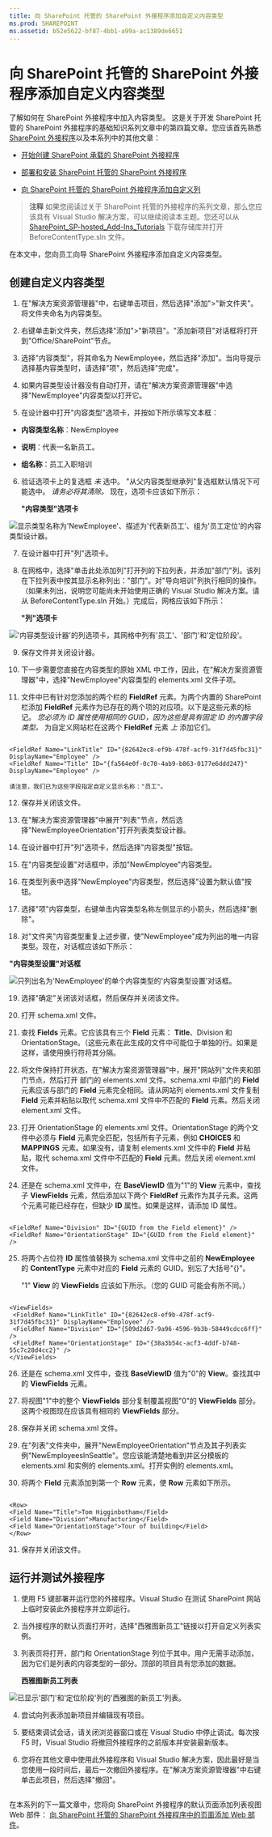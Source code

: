 ```yaml
---
title: 向 SharePoint 托管的 SharePoint 外接程序添加自定义内容类型
ms.prod: SHAREPOINT
ms.assetid: b52e5622-bf87-4bb1-a99a-ac1389de6651
---
```



# 向 SharePoint 托管的 SharePoint 外接程序添加自定义内容类型
了解如何在 SharePoint 外接程序中加入内容类型。
这是关于开发 SharePoint 托管的 SharePoint 外接程序的基础知识系列文章中的第四篇文章。您应该首先熟悉  [SharePoint 外接程序](sharepoint-add-ins.md)以及本系列中的其他文章：





-  [开始创建 SharePoint 承载的 SharePoint 外接程序](get-started-creating-sharepoint-hosted-sharepoint-add-ins.md)


-  [部署和安装 SharePoint 托管的 SharePoint 外接程序](deploy-and-install-a-sharepoint-hosted-sharepoint-add-in.md)


-  [向 SharePoint 托管的 SharePoint 外接程序添加自定义列](add-custom-columns-to-a-sharepoint-hostedsharepoint-add-in.md)



> **注释**
> 如果您阅读过关于 SharePoint 托管的外接程序的系列文章，那么您应该具有 Visual Studio 解决方案，可以继续阅读本主题。您还可以从  [SharePoint_SP-hosted_Add-Ins_Tutorials](https://github.com/OfficeDev/SharePoint_SP-hosted_Add-Ins_Tutorials) 下载存储库并打开 BeforeContentType.sln 文件。




在本文中，您向员工向导 SharePoint 外接程序添加自定义内容类型。
## 创建自定义内容类型






1. 在"解决方案资源管理器"中，右键单击项目，然后选择"添加">"新文件夹"。将文件夹命名为内容类型。


2. 右键单击新文件夹，然后选择"添加">"新项目"。"添加新项目"对话框将打开到"Office/SharePoint"节点。


3. 选择"内容类型"，将其命名为 NewEmployee，然后选择"添加"。当向导提示选择基内容类型时，请选择"项"，然后选择"完成"。


4. 如果内容类型设计器没有自动打开，请在"解决方案资源管理器"中选择"NewEmployee"内容类型以打开它。


5. 在设计器中打开"内容类型"选项卡，并按如下所示填写文本框：

  - **内容类型名称**：NewEmployee


  - **说明**：代表一名新员工。


  - **组名称**：员工入职培训


6. 验证选项卡上的复选框 *未*  选中。 "从父内容类型继承列"复选框默认情况下可能选中。 *请务必将其清除。*  现在，选项卡应该如下所示：

   **"内容类型"选项卡**



![显示类型名称为'NewEmployee'、描述为'代表新员工'、组为'员工定位'的内容类型设计器。](images/8a9768f4-315d-45c0-88d7-687dbf84495c.PNG)





7. 在设计器中打开"列"选项卡。


8. 在网格中，选择"单击此处添加列"打开列的下拉列表，并添加"部门"列。该列在下拉列表中按其显示名称列出："部门"。对"导向培训"列执行相同的操作。（如果未列出，说明您可能尚未开始使用正确的 Visual Studio 解决方案。请从 BeforeContentType.sln 开始。）完成后，网格应该如下所示：

   **"列"选项卡**



!['内容类型设计器'的列选项卡，其网格中列有'员工'、'部门'和'定位阶段'。](images/835e78b3-a073-45b2-b4ee-3f9be9d88495.PNG)





9. 保存文件并关闭设计器。


10. 下一步需要您直接在内容类型的原始 XML 中工作，因此，在"解决方案资源管理器"中，选择"NewEmployee"内容类型的 elements.xml 文件子项。


11. 文件中已有针对您添加的两个栏的 **FieldRef** 元素。为两个内置的 SharePoint 栏添加 **FieldRef** 元素作为已存在的两个项的对应项。以下是这些元素的标记。 *您必须为 ID 属性使用相同的 GUID，因为这些是具有固定 ID 的内置字段类型。*  为自定义网站栏在这两个 **FieldRef** 元素 *上*  添加它们。

  ```

<FieldRef Name="LinkTitle" ID="{82642ec8-ef9b-478f-acf9-31f7d45fbc31}" DisplayName="Employee" />
<FieldRef Name="Title" ID="{fa564e0f-0c70-4ab9-b863-0177e6ddd247}" DisplayName="Employee" />
  ```


    请注意，我们已为这些字段指定自定义显示名称："员工"。


12. 保存并关闭该文件。


13. 在"解决方案资源管理器"中展开"列表"节点，然后选择"NewEmployeeOrientation"打开列表类型设计器。


14. 在设计器中打开"列"选项卡，然后选择"内容类型"按钮。


15. 在"内容类型设置"对话框中，添加"NewEmployee"内容类型。


16. 在类型列表中选择"NewEmployee"内容类型，然后选择"设置为默认值"按钮。


17. 选择"项"内容类型，右键单击内容类型名称左侧显示的小箭头，然后选择"删除"。


18. 对"文件夹"内容类型重复上述步骤，使"NewEmployee"成为列出的唯一内容类型。现在，对话框应该如下所示：

   **"内容类型设置"对话框**



![只列出名为'NewEmployee'的单个内容类型的'内容类型设置'对话框。](images/b90699f4-40de-4f50-ad47-3e8773d0eb92.PNG)





19. 选择"确定"关闭该对话框，然后保存并关闭该文件。


20. 打开 schema.xml 文件。


21. 查找 **Fields** 元素。它应该具有三个 **Field** 元素： **Title**、Division 和OrientationStage。（这些元素在此生成的文件中可能位于单独的行。如果是这样，请使用换行符将其分隔。


22. 将文件保持打开状态，在"解决方案资源管理器"中，展开"网站列"文件夹和部门节点，然后打开 部门的 elements.xml 文件。schema.xml 中部门的 **Field** 元素应该与部门的 **Field** 元素完全相同。请从网站列 elements.xml 文件复制 **Field** 元素并粘贴以取代 schema.xml 文件中不匹配的 **Field** 元素。然后关闭 element.xml 文件。


23. 打开 OrientationStage 的 elements.xml 文件。OrientationStage 的两个文件中必须与 **Field** 元素完全匹配，包括所有子元素，例如 **CHOICES** 和 **MAPPINGS** 元素。如果没有，请复制 elements.xml 文件中的 **Field** 并粘贴，取代 schema.xml 文件中不匹配的 **Field** 元素。然后关闭 element.xml 文件。


24. 还是在 schema.xml 文件中，在 **BaseViewID** 值为"1"的 **View** 元素中，查找子 **ViewFields** 元素，然后添加以下两个 **FieldRef** 元素作为其子元素。这两个元素可能已经存在，但缺少 **ID** 属性。如果是这样，请添加 ID 属性。

  ```

<FieldRef Name="Division" ID="{GUID from the Field element}" />
<FieldRef Name="OrientationStage" ID="{GUID from the Field element}" />

  ```

25. 将两个占位符 **ID** 属性值替换为 schema.xml 文件中之前的 **NewEmployee** 的 **ContentType** 元素中对应的 **Field** 元素的 GUID。别忘了大括号"{}"。

    "1" **View** 的 **ViewFields** 应该如下所示。（您的 GUID 可能会有所不同。）



  ```

<ViewFields>
   <FieldRef Name="LinkTitle" ID="{82642ec8-ef9b-478f-acf9-31f7d45fbc31}" DisplayName="Employee" />
   <FieldRef Name="Division" ID="{509d2d67-9a96-4596-9b3b-58449cdcc6ff}" />
   <FieldRef Name="OrientationStage" ID="{38a3b54c-acf3-4ddf-b748-55c7c28d4cc2}" />    
</ViewFields>
  ```

26. 还是在 schema.xml 文件中，查找 **BaseViewID** 值为"0"的 **View**。查找其中的 **ViewFields** 元素。


27. 将视图"1"中的整个 **ViewFields** 部分复制覆盖视图"0"的 **ViewFields** 部分。这两个视图现在应该具有相同的 **ViewFields** 部分。


28. 保存并关闭 schema.xml 文件。


29. 在"列表"文件夹中，展开"NewEmployeeOrientation"节点及其子列表实例"NewEmployeesInSeattle"。您应该能清楚地看到并区分模板的 elements.xml 和实例的 elements.xml。打开实例的 elements.xml。


30. 将两个 **Field** 元素添加到第一个 **Row** 元素，使 **Row** 元素如下所示。

  ```

<Row>
  <Field Name="Title">Tom Higginbotham</Field>
  <Field Name="Division">Manufacturing</Field>
  <Field Name="OrientationStage">Tour of building</Field>
</Row>
 
  ```

31. 保存并关闭该文件。



## 运行并测试外接程序






1. 使用 F5 键部署并运行您的外接程序。Visual Studio 在测试 SharePoint 网站上临时安装此外接程序并立即运行。


2. 当外接程序的默认页面打开时，选择"西雅图新员工"链接以打开自定义列表实例。


3. 列表页将打开，部门和 OrientationStage 列位于其中。用户无需手动添加，因为它们是列表的内容类型的一部分。顶部的项目具有您添加的数据。

   **西雅图新员工列表**



![已显示'部门'和'定位阶段'列的'西雅图的新员工'列表。](images/b654af45-663e-425c-b7c7-b8b5524cb316.PNG)





4. 尝试向列表添加新项目并编辑现有项目。


5. 要结束调试会话，请关闭浏览器窗口或在 Visual Studio 中停止调试。每次按 F5 时，Visual Studio 将撤回外接程序的之前版本并安装最新版本。


6. 您将在其他文章中使用此外接程序和 Visual Studio 解决方案，因此最好是当您使用一段时间后，最后一次撤回外接程序。在"解决方案资源管理器"中右键单击此项目，然后选择"撤回"。



## 
<a name="Nextsteps"> </a>

在本系列的下一篇文章中，您将向 SharePoint 外接程序的默认页面添加列表视图 Web 部件： [向 SharePoint 托管的 SharePoint 外接程序中的页面添加 Web 部件](add-a-web-part-to-a-page-in-a-sharepoint-hosted-sharepoint-add-in.md)。




